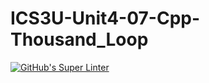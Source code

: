 # ICS3U-Unit4-07-Cpp-Thousand_Loop

[![GitHub's Super Linter](https://github.com/lily-liu-17/ICS3U-Unit4-07-Cpp-Thousand_Loop/workflows/GitHub's%20Super%20Linter/badge.svg)](https://github.com/lily-liu-17/ICS3U-Unit4-07-Cpp-Thousand_Loop/actions)
